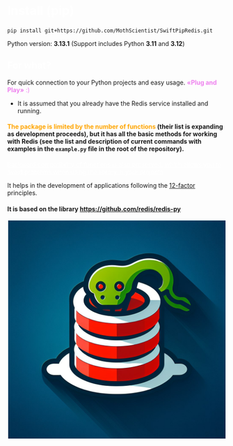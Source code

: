 # <span style="color: white;">Install (pip)</span>

`pip install git+https://github.com/MothScientist/SwiftPipRedis.git`

Python version: __3.13.1__ (Support includes Python __3.11__ and __3.12__)

## <span style="color: white;">For what?</span>

For quick connection to your Python projects and easy usage. <span style="color: violet;">__«Plug and Play»__ :)</span></br>
* It is assumed that you already have the Redis service installed and running.

#### <span style="color: orange;">The package is limited by the number of functions</span> (their list is expanding as development proceeds), but it has all the basic methods for working with Redis (see the list and description of current commands with examples in the `example.py` file in the root of the repository).

<span style="color: white;"><u>Backward compatibility of functions is also preserved, which allows you to avoid problems when 
using the library in your projects</u></span>

It helps in the development of applications following the [12-factor](https://12factor.net/) principles.

#### It is based on the library https://github.com/redis/redis-py

<div style="text-align: center;">
    <img src="logo1.jpg" alt="PyRedisImage" style="width: 500px; height: 500px;" />
</div>